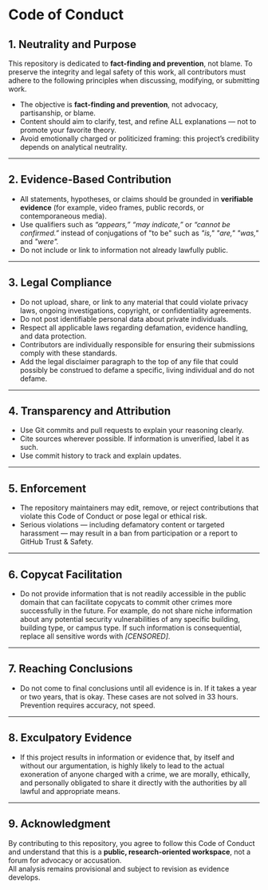 # Code of Conduct

## 1. Neutrality and Purpose
This repository is dedicated to **fact-finding and prevention**, not blame. To preserve the integrity and legal safety of this work, all contributors must adhere to the following principles when discussing, modifying, or submitting work.

- The objective is **fact-finding and prevention**, not advocacy, partisanship, or blame.  
- Content should aim to clarify, test, and refine ALL explanations — not to promote your favorite theory.  
- Avoid emotionally charged or politicized framing: this project’s credibility depends on analytical neutrality.

---

## 2. Evidence-Based Contribution
- All statements, hypotheses, or claims should be grounded in **verifiable evidence** (for example, video frames, public records, or contemporaneous media).  
- Use qualifiers such as *“appears,” “may indicate,”* or *“cannot be confirmed.”* instead of conjugations of "to be" such as *"is," "are," "was,"* and *"were".*
- Do not include or link to information not already lawfully public.

---

## 3. Legal Compliance
- Do not upload, share, or link to any material that could violate privacy laws, ongoing investigations, copyright, or confidentiality agreements.  
- Do not post identifiable personal data about private individuals.  
- Respect all applicable laws regarding defamation, evidence handling, and data protection.  
- Contributors are individually responsible for ensuring their submissions comply with these standards.
- Add the legal disclaimer paragraph to the top of any file that could possibly be construed to defame a specific, living individual and do not defame.

---

## 4. Transparency and Attribution
- Use Git commits and pull requests to explain your reasoning clearly.  
- Cite sources wherever possible. If information is unverified, label it as such.  
- Use commit history to track and explain updates.

---

## 5. Enforcement
- The repository maintainers may edit, remove, or reject contributions that violate this Code of Conduct or pose legal or ethical risk.  
- Serious violations — including defamatory content or targeted harassment — may result in a ban from participation or a report to GitHub Trust & Safety.

---

## 6. Copycat Facilitation
- Do not provide information that is not readily accessible in the public domain that can facilitate copycats to commit other crimes more successfully in the future. For example, do not share niche information about any potential security vulnerabilities of any specific building, building type, or campus type. If such information is consequential, replace all sensitive words with *[CENSORED]*.

---

## 7. Reaching Conclusions
- Do not come to final conclusions until all evidence is in. If it takes a year or two years, that is okay. These cases are not solved in 33 hours. Prevention requires accuracy, not speed.

---

## 8. Exculpatory Evidence
- If this project results in information or evidence that, by itself and without our argumentation, is highly likely to lead to the actual exoneration of anyone charged with a crime, we are morally, ethically, and personally obligated to share it directly with the authorities by all lawful and appropriate means.

---

## 9. Acknowledgment
By contributing to this repository, you agree to follow this Code of Conduct and understand that this is a **public, research-oriented workspace**, not a forum for advocacy or accusation.  
All analysis remains provisional and subject to revision as evidence develops.